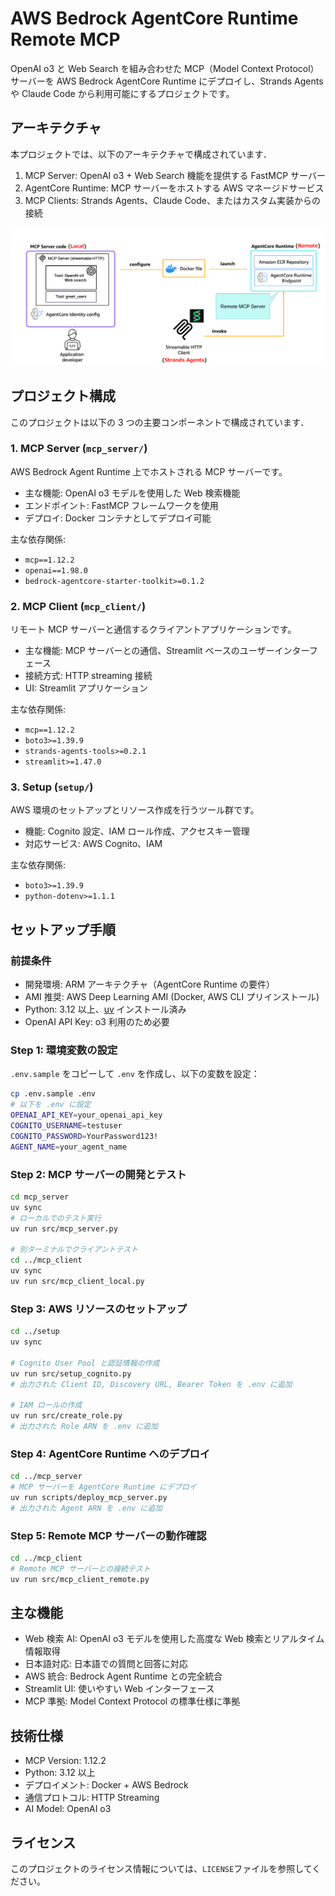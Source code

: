 # AWS Bedrock AgentCore Runtime Remote MCP

OpenAI o3 と Web Search を組み合わせた MCP（Model Context Protocol）サーバーを AWS Bedrock AgentCore Runtime にデプロイし、Strands Agents や Claude Code から利用可能にするプロジェクトです。

## アーキテクチャ

本プロジェクトでは、以下のアーキテクチャで構成されています．

1. MCP Server: OpenAI o3 + Web Search 機能を提供する FastMCP サーバー
2. AgentCore Runtime: MCP サーバーをホストする AWS マネージドサービス
3. MCP Clients: Strands Agents、Claude Code、またはカスタム実装からの接続

![Architecture](./assets/architecture.png)

## プロジェクト構成

このプロジェクトは以下の 3 つの主要コンポーネントで構成されています．

### 1. MCP Server (`mcp_server/`)

AWS Bedrock Agent Runtime 上でホストされる MCP サーバーです。

- 主な機能: OpenAI o3 モデルを使用した Web 検索機能
- エンドポイント: FastMCP フレームワークを使用
- デプロイ: Docker コンテナとしてデプロイ可能

主な依存関係:

- `mcp==1.12.2`
- `openai==1.98.0`
- `bedrock-agentcore-starter-toolkit>=0.1.2`

### 2. MCP Client (`mcp_client/`)

リモート MCP サーバーと通信するクライアントアプリケーションです。

- 主な機能: MCP サーバーとの通信、Streamlit ベースのユーザーインターフェース
- 接続方式: HTTP streaming 接続
- UI: Streamlit アプリケーション

主な依存関係:

- `mcp==1.12.2`
- `boto3>=1.39.9`
- `strands-agents-tools>=0.2.1`
- `streamlit>=1.47.0`

### 3. Setup (`setup/`)

AWS 環境のセットアップとリソース作成を行うツール群です。

- 機能: Cognito 設定、IAM ロール作成、アクセスキー管理
- 対応サービス: AWS Cognito、IAM

主な依存関係:

- `boto3>=1.39.9`
- `python-dotenv>=1.1.1`

## セットアップ手順

### 前提条件

- 開発環境: ARM アーキテクチャ（AgentCore Runtime の要件）
- AMI 推奨: AWS Deep Learning AMI (Docker, AWS CLI プリインストール)
- Python: 3.12 以上、[uv](https://docs.astral.sh/uv/) インストール済み
- OpenAI API Key: o3 利用のため必要

### Step 1: 環境変数の設定

`.env.sample` をコピーして `.env` を作成し、以下の変数を設定：

```bash
cp .env.sample .env
# 以下を .env に設定
OPENAI_API_KEY=your_openai_api_key
COGNITO_USERNAME=testuser
COGNITO_PASSWORD=YourPassword123!
AGENT_NAME=your_agent_name
```

### Step 2: MCP サーバーの開発とテスト

```bash
cd mcp_server
uv sync
# ローカルでのテスト実行
uv run src/mcp_server.py

# 別ターミナルでクライアントテスト
cd ../mcp_client
uv sync
uv run src/mcp_client_local.py
```

### Step 3: AWS リソースのセットアップ

```bash
cd ../setup
uv sync

# Cognito User Pool と認証情報の作成
uv run src/setup_cognito.py
# 出力された Client ID, Discovery URL, Bearer Token を .env に追加

# IAM ロールの作成
uv run src/create_role.py
# 出力された Role ARN を .env に追加
```

### Step 4: AgentCore Runtime へのデプロイ

```bash
cd ../mcp_server
# MCP サーバーを AgentCore Runtime にデプロイ
uv run scripts/deploy_mcp_server.py
# 出力された Agent ARN を .env に追加
```

### Step 5: Remote MCP サーバーの動作確認

```bash
cd ../mcp_client
# Remote MCP サーバーとの接続テスト
uv run src/mcp_client_remote.py
```

## 主な機能

- Web 検索 AI: OpenAI o3 モデルを使用した高度な Web 検索とリアルタイム情報取得
- 日本語対応: 日本語での質問と回答に対応
- AWS 統合: Bedrock Agent Runtime との完全統合
- Streamlit UI: 使いやすい Web インターフェース
- MCP 準拠: Model Context Protocol の標準仕様に準拠

## 技術仕様

- MCP Version: 1.12.2
- Python: 3.12 以上
- デプロイメント: Docker + AWS Bedrock
- 通信プロトコル: HTTP Streaming
- AI Model: OpenAI o3

## ライセンス

このプロジェクトのライセンス情報については、`LICENSE`ファイルを参照してください。
